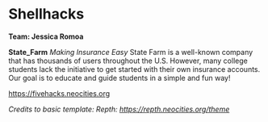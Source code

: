 # Shellhacks
**Team: Jessica Romoa**

**State_Farm**
*Making Insurance Easy*
State Farm is a well-known company that has thousands of users throughout the U.S. However, many college students lack the initiative to get started with their own insurance accounts. Our goal is to educate and guide students in a simple and fun way!


https://fivehacks.neocities.org




*Credits to basic template: Repth: https://repth.neocities.org/theme*
